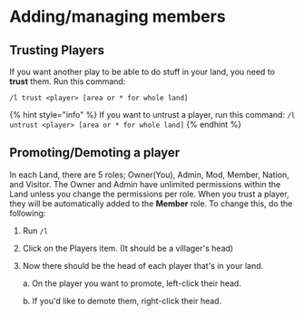 # Adding/managing members

## Trusting Players

If you want another play to be able to do stuff in your land, you need to **trust** them. Run this command: 

```text
/l trust <player> [area or * for whole land]
```

{% hint style="info" %}
If you want to untrust a player, run this command: `/l untrust <player> [area or * for whole land]`
{% endhint %}

## Promoting/Demoting a player

In each Land, there are 5 roles; Owner\(You\), Admin, Mod, Member, Nation, and Visitor. The Owner and Admin have unlimited permissions within the Land unless you change the permissions per role. When you trust a player, they will be automatically added to the **Member** role. To change this, do the following:

1. Run `/l`
2. Click on the Players item. \(It should be a villager's head\)
3. Now there should be the head of each player that's in your land.

   a. On the player you want to promote, left-click their head.

   b. If you'd like to demote them, right-click their head.

